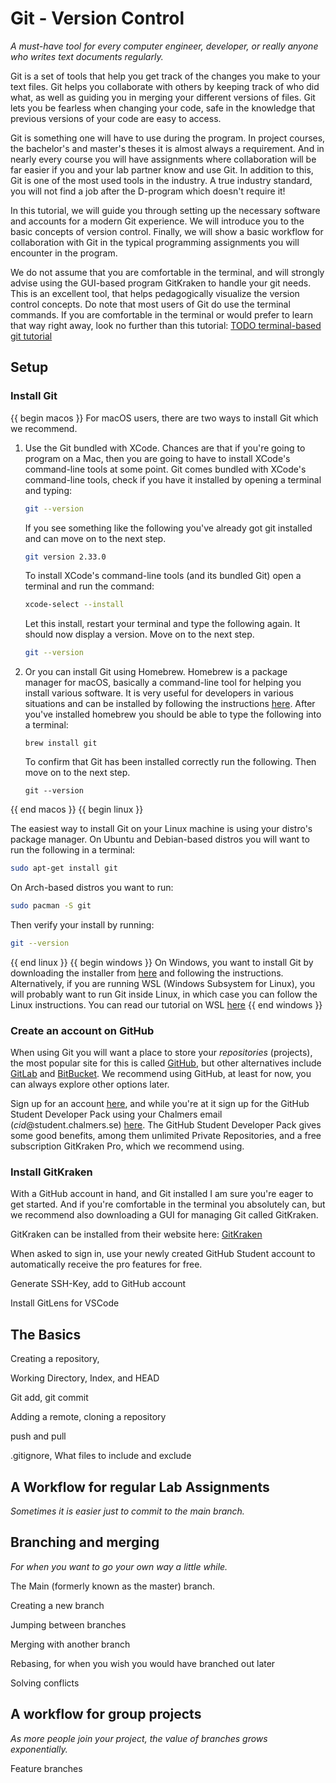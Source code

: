 # Git - Version Control
*A must-have tool for every computer engineer, developer, or really anyone who writes text documents regularly.*

Git is a set of tools that help you get track of the changes you make to your text files. Git helps you collaborate with others by keeping track of who did what, as well as guiding you in merging your different versions of files. Git lets you be fearless when changing your code, safe in the knowledge that previous versions of your code are easy to access.

Git is something one will have to use during the program. In project courses, the bachelor's and master's theses it is almost always a requirement. And in nearly every course you will have assignments where collaboration will be far easier if you and your lab partner know and use Git. In addition to this, Git is one of the most used tools in the industry. A true industry standard, you will not find a job after the D-program which doesn't require it!

In this tutorial, we will guide you through setting up the necessary software and accounts for a modern Git experience. We will introduce you to the basic concepts of version control. Finally, we will show a basic workflow for collaboration with Git in the typical programming assignments you will encounter in the program.

We do not assume that you are comfortable in the terminal, and will strongly advise using the GUI-based program GitKraken to handle your git needs. This is an excellent tool, that helps pedagogically visualize the version control concepts. Do note that most users of Git do use the terminal commands. If you are comfortable in the terminal or would prefer to learn that way right away, look no further than this tutorial: [TODO terminal-based git tutorial](https://www.google.se)
## Setup

### Install Git
{{ begin macos }}
For macOS users, there are two ways to install Git which we recommend.

1. Use the Git bundled with XCode. Chances are that if you're 
   going to program on a Mac, then you are going to have to install XCode's command-line tools at some point. Git comes bundled with XCode's command-line tools, check if you have it installed by opening a terminal and typing:
   ```bash
   git --version
   ```
   If you see something like the following you've already got git installed and can move on to the next step.
   ```bash
   git version 2.33.0
   ```
   To install XCode's command-line tools (and its bundled Git) open a terminal and run the command:
   ```bash
   xcode-select --install
   ```
   Let this install, restart your terminal and type the following again. It should now display a version. Move on to the next step.
   ```bash
   git --version
   ```

2. Or you can install Git using Homebrew. Homebrew is a package manager for macOS, basically a command-line tool for helping you install various software. It is very useful for developers in various situations and can be installed by following the instructions [here](https://brew.sh/).
    After you've installed homebrew you should be able to type the following into a terminal:
    ```shell
    brew install git
    ```
    To confirm that Git has been installed correctly run the following. Then move on to the next step.
    ```shell
    git --version
    ```
{{ end macos }}
{{ begin linux }}

The easiest way to install Git on your Linux machine is using your distro's package manager. On Ubuntu and Debian-based distros you will want to run the following in a terminal:
```bash
sudo apt-get install git
```
On Arch-based distros you want to run: 
```bash
sudo pacman -S git
```
Then verify your install by running:
```bash
git --version
```
{{ end linux }}
{{ begin windows }}
On Windows, you want to install Git by downloading the installer from [here](https://gitforwindows.org/) and following the instructions. Alternatively, if you are running WSL (Windows Subsystem for Linux), you will probably want to run Git inside Linux, in which case you can follow the Linux instructions. You can read our tutorial on WSL [here](todo-link)
{{ end windows }}
### Create an account on GitHub
When using Git you will want a place to store your *repositories* (projects), the most popular site for this is called [GitHub](https://github.com), but other alternatives include [GitLab](https://about.gitlab.com/) and [BitBucket](https://bitbucket.org/product/). We recommend using GitHub, at least for now, you can always explore other options later.

Sign up for an account [here](https://github.com), and while you're at it sign up for the GitHub Student Developer Pack using your Chalmers email (*cid*@student.chalmers.se) [here](https://education.github.com/pack). The GitHub Student Developer Pack gives some good benefits, among them unlimited Private Repositories, and a free subscription GitKraken Pro, which we recommend using.

### Install GitKraken
With a GitHub account in hand, and Git installed I am sure you're eager to get started. And if you're comfortable in the terminal you absolutely can, but we recommend also downloading a GUI for managing Git called GitKraken.

GitKraken can be installed from their website here: [GitKraken](https://www.gitkraken.com/)

When asked to sign in, use your newly created GitHub Student account to automatically receive the pro features for free.

Generate SSH-Key, add to GitHub account

Install GitLens for VSCode

## The Basics

Creating a repository,

Working Directory, Index, and HEAD

Git add, git commit

Adding a remote, cloning a repository

push and pull

.gitignore, What files to include and exclude

## A Workflow for regular Lab Assignments
*Sometimes it is easier just to commit to the main branch.*

## Branching and merging
*For when you want to go your own way a little while.*

The Main (formerly known as the master) branch.

Creating a new branch

Jumping between branches

Merging with another branch

Rebasing, for when you wish you would have branched out later

Solving conflicts

## A workflow for group projects
*As more people join your project, the value of branches grows exponentially.*

Feature branches